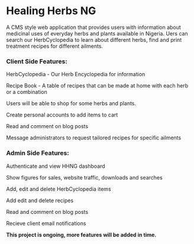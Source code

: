 <h1>Healing Herbs NG</h1>
<p>A CMS style web application that provides users with information about medicinal uses of everyday herbs and plants available in Nigeria. 
Uers can search our HerbCyclopedia to learn about different herbs, find and print treatment recipes for different ailments.</p>

<h3>Client Side Features:</h3>
<p>HerbCyclopedia - Our Herb Encyclopedia for information</p>
<p>Recipe Book - A table of recipes that can be made at home with each herb or a combination</p>
<p>Users will be able to shop for some herbs and plants.</p>
<p>Create personal accounts to add items to cart</p>
<p>Read and comment on blog posts</p>
<p>Message administrators to request tailored recipes for specific ailments</p>

<h3>Admin Side Features:</h3>
<p>Authenticate and view HHNG dashboard</p>
<p>Show figures for sales, website traffic, downloads and searches</p>
<p>Add, edit and delete HerbCyclopedia items</p>
<p>Add edit and delete recipes</p>
<p>Read and comment on blog posts</p>
<p>Recieve client email notifications</p>

<strong>This project is ongoing, more features will be added in time.</strong>
